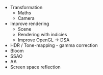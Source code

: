 - Transformation
    - Maths
    - Camera
- Improve rendering
    - Scene
    - Rendering with indicies
    - Improve OpenGL -> DSA
- HDR / Tone-mapping - gamma correction
- Bloom
- SSAO
- AA
- Screen space reflection